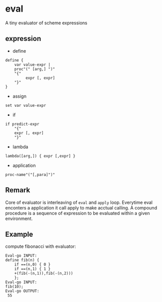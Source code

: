 # eval
A tiny evaluator of scheme expressions  

## expression
- define
```
define { 
    var value-expr | 
    proc"(" [arg,] ")" 
    "{" 
         expr [, expr]
    "}" 
}
```
- assign
```
set var value-expr
```
- if
```
if predict-expr
    "{" 
    expr [, expr]
    "}"

```
- lambda
```
lambda([arg,]) { expr [,expr] }
```

- application
```
proc-name"("[,para]")" 
```

## Remark
Core of evaluator is interleaving of `eval` and `apply` loop. Everytime eval enconters a
application it call apply to make acctual calling.
A compound procedure is a sequence of expression to be evaluated 
within a given environment.

## Example 
compute fibonacci with evaluator:
```eval
Eval-go INPUT:
define fib(n) { 
    if ==(n,0) { 0 } 
    if ==(n,1) { 1 } 
    +(fib(-(n,1)),fib(-(n,2))) 
    };
Eval-go INPUT:
fib(10);
Eval-go OUTPUT:
 55 
```

